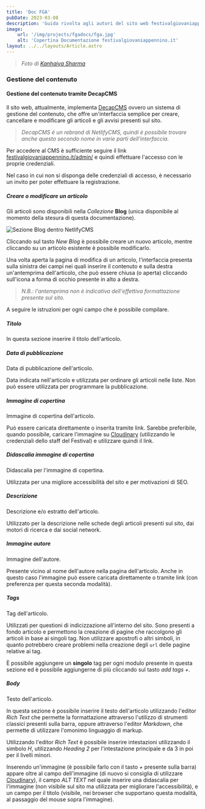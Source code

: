 ```yaml
---
title: 'Doc FGA'
pubDate: 2023-03-08
description: 'Guida rivolta agli autori del sito web festivalgiovaniappennino.it'
image:
    url: '/img/projects/fgadocs/fga.jpg'
    alt: 'Copertina Documentazione festivalgiovaniappennino.it'
layout: ../../layouts/Article.astro
---
```

> _Foto di <a href="https://unsplash.com/@kanhaiyasharma?utm_source=unsplash&utm_medium=referral&utm_content=creditCopyText" target="_blank" rel="noreferrer noopener nofollow">Kanhaiya Sharma</a>_

### Gestione del contenuto

#### Gestione del contenuto tramite DecapCMS

Il sito web, attualmente, implementa <a href="https://decapcms.org" target="_blank" rel="nofollow noopener noreferrer">DecapCMS</a> ovvero un sistema di gestione del contenuto, che offre un'interfaccia semplice per creare, cancellare e modificare gli articoli e gli avvisi presenti sul sito.

> _DecapCMS è un rebrand di NetlifyCMS, quindi è possibile trovare anche questo secondo nome in varie parti dell'interfaccia._

Per accedere al CMS è sufficiente seguire il link <a href="https://festivalgiovaniappennino.it/admin/" target="_blank" rel="noopener">festivalgiovaniappennino.it/admin/</a> e quindi effettuare l'accesso con le proprie credenziali.

Nel caso in cui non si disponga delle credenziali di accesso, è necessario un invito per poter effettuare la registrazione.

##### Creare o modificare un articolo

Gli articoli sono disponibili nella _Collezione_ **Blog** (unica disponibile al momento della stesura di questa documentazione). 

![Sezione Blog dentro NetlifyCMS](/img/projects/fgadocs/fga-1.png)

Cliccando sul tasto _New Blog_ è possibile creare un nuovo articolo, mentre cliccando su un articolo esistente è possibile modificarlo.

Una volta aperta la pagina di modifica di un articolo, l'interfaccia presenta sulla sinistra dei campi nei quali inserire il contenuto e sulla destra un'antemprima dell'articolo, che può essere chiusa (o aperta) cliccando sull'icona a forma di occhio presente in alto a destra.

> _N.B.: l'antemprima non è indicativa dell'effettiva formattazione presente sul sito._

A seguire le istruzioni per ogni campo che è possibile compilare.

##### Titolo

In questa sezione inserire il titolo dell'articolo.

##### Data di pubblicazione

Data di pubblicazione dell'articolo.

Data indicata nell'articolo e utilizzata per ordinare gli articoli nelle liste. Non può essere utilizzata per programmare la pubblicazione.

##### Immagine di copertina

Immagine di copertina dell'articolo.

Può essere caricata direttamente o inserita tramite link. Sarebbe preferibile, quando possibile, caricare l'immagine su <a href="https://cloudinary.com" target="_blank" rel="nofollow noopener noreferrer">Cloudinary</a> (utilizzando le credenziali dello staff del Festival) e utilizzare quindi il link.

##### Didascalia immagine di copertina

Didascalia per l'immagine di copertina.

Utilizzata per una migliore accessibilità del sito e per motivazioni di SEO.

##### Descrizione

Descrizione e/o estratto dell'articolo.

Utilizzato per la descrizione nelle schede degli articoli presenti sul sito, dai motori di ricerca e dai social network.

##### Immagine autore

Immagine dell'autore.

Presente vicino al nome dell'autore nella pagina dell'articolo. Anche in questo caso l'immagine può essere caricata direttamente o tramite link (con preferenza per questa seconda modalità).

##### Tags

Tag dell'articolo.

Utilizzati per questioni di indicizzazione all'interno del sito. Sono presenti a fondo articolo e permettono la creazione di pagine che raccolgono gli articoli in base ai singoli tag. Non utilizzare apostrofi o altri simboli, in quanto potrebbero creare problemi nella creazione degli ```url``` delle pagine relative ai tag.

È possibile aggiungere un **singolo** tag per ogni modulo presente in questa sezione ed è possibile aggiungerne di più cliccando sul tasto _add tags +_.

##### Body

Testo dell'articolo.

In questa sezione è possibile inserire il testo dell'articolo utilizzando l'editor _Rich Text_ che permette la formattazione attraverso l'utilizzo di strumenti classici presenti sulla barra, oppure attraverso l'editor _Markdown_, che permette di utilizzare l'omonimo linguaggio di markup.

Utilizzando l'editor _Rich Text_ è possibile inserire intestazioni utilizzando il simbolo _H_, utilizzando _Heading 2_ per l'intestazione principale e da 3 in poi per il livelli minori.

Inserendo un'immagine (è possibile farlo con il tasto _+_ presente sulla barra) appare oltre al campo dell'immagine (di nuovo si consiglia di utilizzare <a href="https://cloudinary.com" target="_blank" rel="nofollow noopener noreferrer">Cloudinary</a>), il campo _ALT TEXT_ nel quale inserire una didascalia per l'immagine (non visibile sul sito ma utilizzata per migliorare l'accessibilità), e un campo per il titolo (visibile, nei browser che supportano questa modalità, al passaggio del mouse sopra l'immagine).
